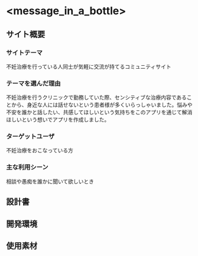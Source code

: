 # <message_in_a_bottle>

## サイト概要
### サイトテーマ
不妊治療を行っている人同士が気軽に交流が持てるコミュニティサイト

### テーマを選んだ理由
不妊治療を行うクリニックで勤務していた際、センシティブな治療内容であることから、身近な人には話せないという患者様が多くいらっしゃいました。悩みや不安を誰かと話したい、共感してほしいという気持ちをこのアプリを通じて解消ほしいという想いでアプリを作成しました。

### ターゲットユーザ
不妊治療をおこなっている方

### 主な利用シーン
相談や愚痴を誰かに聞いて欲しいとき

## 設計書

## 開発環境


## 使用素材
